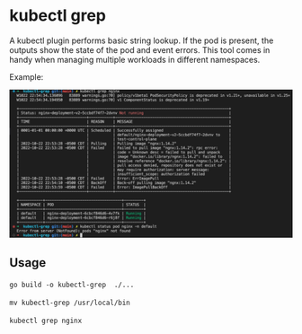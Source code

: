 # kubectl grep

A kubectl plugin performs basic string lookup. If the pod is present, the outputs show the state of the pod and event errors. This tool comes in handy when managing multiple workloads in different namespaces.

Example:

![Screenshot](/assests/img/screenshot.png)

## Usage

```
go build -o kubectl-grep  ./...

mv kubectl-grep /usr/local/bin

kubectl grep nginx
```


